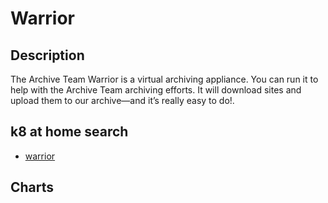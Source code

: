 # Warrior

## Description

The Archive Team Warrior is a virtual archiving appliance. You can run it to help with the Archive Team archiving efforts. It will download sites and upload them to our archive—and it’s really easy to do!.

## k8 at home search

- [warrior](https://nanne.dev/k8s-at-home-search/#/warrior)

## Charts


